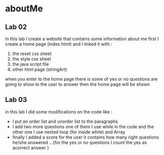 # aboutMe

## Lab 02 

in this lab I create a website that contains some information about me 
first I create a home page (index.html) and I linked it with :
1. the reset css sheet 
2. the style css sheet 
3. the java script file 
4. other html page (stringArt)

when you enter to the home page there is some of yes or no questions are going to show to the user to answer then the home page will be shown 


## Lab 03 

in this lab I did some modifications on the code like :
- I put an order list and unorder list to the paragraphs 
- I add two more questions one of them I use while in the code 
  and the other one I use nested loop (for inside while) and Array 
- finally I added a score for the user it contains how many right questions he/she answered ...{for the yes or no questions I count the yes as     acorrect answer }